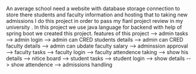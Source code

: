 An average school need a website with database storage connection to store there students and faculty information and hosting that to taking new admissions
I do this project in order to pass my fianl project review in my university .
In this project we use java language for backend with help of spring boot we created this project.
features of this project
--> admin tasks
  --> admin login
  --> admin can CRED students details
  --> admin can CRED faculty details
  --> admin can ubdate faculty salary
  --> adminssion approval
--> faculty tasks
  --> faculty login
  --> faculty attendence taking
  --> show his details 
  --> nitice board
--> student tasks
  --> student login
  --> show details 
  --> show attendence
--> admissions handling
  
